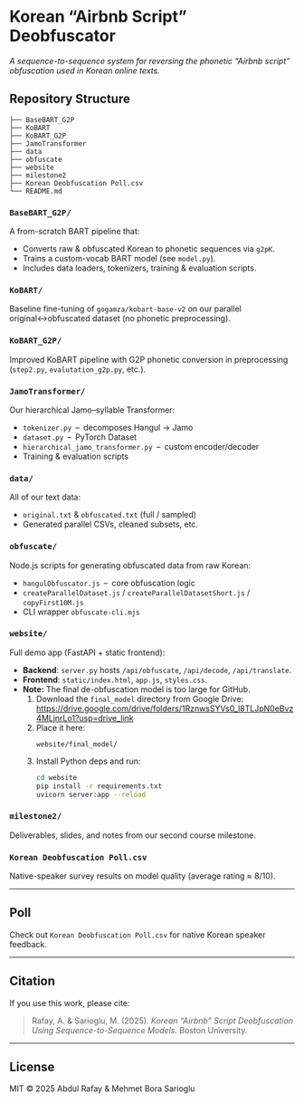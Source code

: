 # Korean “Airbnb Script” Deobfuscator

_A sequence-to-sequence system for reversing the phonetic “Airbnb script” obfuscation used in Korean online texts._

## Repository Structure

```
├── BaseBART_G2P
├── KoBART
├── KoBART_G2P
├── JamoTransformer
├── data
├── obfuscate
├── website
├── milestone2
├── Korean Deobfuscation Poll.csv
└── README.md
```

### `BaseBART_G2P/`  
A from-scratch BART pipeline that:  
- Converts raw & obfuscated Korean to phonetic sequences via `g2pK`.  
- Trains a custom-vocab BART model (see `model.py`).  
- Includes data loaders, tokenizers, training & evaluation scripts.  

### `KoBART/`  
Baseline fine-tuning of `gogamza/kobart-base-v2` on our parallel original↔obfuscated dataset (no phonetic preprocessing).  

### `KoBART_G2P/`  
Improved KoBART pipeline with G2P phonetic conversion in preprocessing (`step2.py`, `evalutation_g2p.py`, etc.).  

### `JamoTransformer/`  
Our hierarchical Jamo–syllable Transformer:  
- `tokenizer.py` – decomposes Hangul → Jamo  
- `dataset.py` – PyTorch Dataset  
- `hierarchical_jamo_transformer.py` – custom encoder/decoder  
- Training & evaluation scripts  

### `data/`  
All of our text data:  
- `original.txt` & `obfuscated.txt` (full / sampled)  
- Generated parallel CSVs, cleaned subsets, etc.  

### `obfuscate/`  
Node.js scripts for generating obfuscated data from raw Korean:  
- `hangulObfuscator.js` – core obfuscation logic  
- `createParallelDataset.js` / `createParallelDatasetShort.js` / `copyFirst10M.js`  
- CLI wrapper `obfuscate-cli.mjs`  

### `website/`  
Full demo app (FastAPI + static frontend):  
- **Backend**: `server.py` hosts `/api/obfuscate`, `/api/decode`, `/api/translate`.  
- **Frontend**: `static/index.html`, `app.js`, `styles.css`.  
- **Note:** The final de-obfuscation model is too large for GitHub.  
  1. Download the `final_model` directory from Google Drive:  
     https://drive.google.com/drive/folders/1RznwsSYVs0_l8TLJpN0eBvz4MLjnrLo1?usp=drive_link  
  2. Place it here:  
     ```
     website/final_model/
     ```  
  3. Install Python deps and run:  
     ```bash
     cd website
     pip install -r requirements.txt
     uvicorn server:app --reload
     ```  

### `milestone2/`  
Deliverables, slides, and notes from our second course milestone.  

### `Korean Deobfuscation Poll.csv`  
Native-speaker survey results on model quality (average rating ≈ 8/10).  

---



## Poll

Check out `Korean Deobfuscation Poll.csv` for native Korean speaker feedback.  

---

## Citation

If you use this work, please cite:  
> Rafay, A. & Sarioglu, M. (2025). _Korean “Airbnb” Script Deobfuscation Using Sequence-to-Sequence Models._ Boston University.

---

## License

MIT © 2025 Abdul Rafay & Mehmet Bora Sarioglu  
